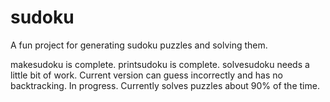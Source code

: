 # sudoku
A fun project for generating sudoku puzzles and solving them. 

makesudoku is complete.
printsudoku is complete.
solvesudoku needs a little bit of work. Current version can guess incorrectly and has no backtracking. In progress. Currently solves puzzles about 90% of the time. 
